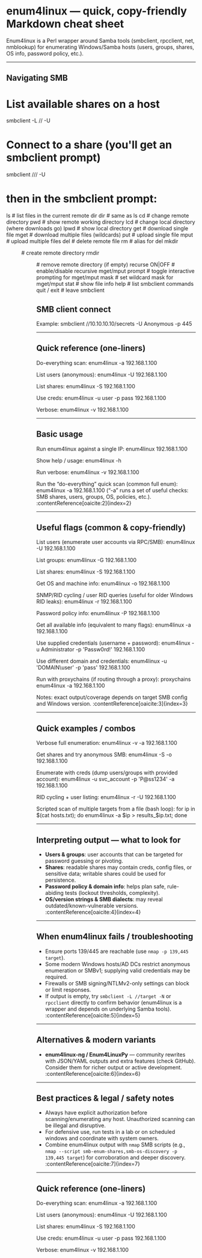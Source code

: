 # enum4linux — quick, copy-friendly Markdown cheat sheet

Enum4linux is a Perl wrapper around Samba tools (smbclient, rpcclient, net, nmblookup) for enumerating Windows/Samba hosts (users, groups, shares, OS info, password policy, etc.). 

---

## Navigating SMB
# List available shares on a host
smbclient -L //<IP> -U <USER>

# Connect to a share (you'll get an smbclient prompt)
smbclient //<IP>/<SHARE> -U <USER>
# then in the smbclient prompt:
ls                # list files in the current remote dir
dir               # same as ls
cd <remote-dir>   # change remote directory
pwd               # show remote working directory
lcd <local-dir>   # change local directory (where downloads go)
lpwd              # show local directory
get <file>        # download single file
mget <pattern>    # download multiple files (wildcards)
put <file>        # upload single file
mput <pattern>    # upload multiple files
del <file>        # delete remote file
rm <file>         # alias for del
mkdir <dir>       # create remote directory
rmdir <dir>       # remove remote directory (if empty)
recurse ON|OFF    # enable/disable recursive mget/mput
prompt            # toggle interactive prompting for mget/mput
mask <pattern>    # set wildcard mask for mget/mput
stat <file>       # show file info
help              # list smbclient commands
quit / exit       # leave smbclient


## SMB client connect
Example: smbclient //10.10.10.10/secrets -U Anonymous -p 445

---

## Quick reference (one-liners)
Do-everything scan:
    enum4linux -a 192.168.1.100

List users (anonymous):
    enum4linux -U 192.168.1.100

List shares:
    enum4linux -S 192.168.1.100

Use creds:
    enum4linux -u user -p pass 192.168.1.100

Verbose:
    enum4linux -v 192.168.1.100

---

## Basic usage
Run enum4linux against a single IP:
    enum4linux 192.168.1.100

Show help / usage:
    enum4linux -h

Run verbose:
    enum4linux -v 192.168.1.100

Run the “do-everything” quick scan (common full enum):
    enum4linux -a 192.168.1.100
(“-a” runs a set of useful checks: SMB shares, users, groups, OS, policies, etc.). :contentReference[oaicite:2]{index=2}

---

## Useful flags (common & copy-friendly)
List users (enumerate user accounts via RPC/SMB):
    enum4linux -U 192.168.1.100

List groups:
    enum4linux -G 192.168.1.100

List shares:
    enum4linux -S 192.168.1.100

Get OS and machine info:
    enum4linux -o 192.168.1.100

SNMP/RID cycling / user RID queries (useful for older Windows RID leaks):
    enum4linux -r 192.168.1.100

Password policy info:
    enum4linux -P 192.168.1.100

Get all available info (equivalent to many flags):
    enum4linux -a 192.168.1.100

Use supplied credentials (username + password):
    enum4linux -u Administrator -p 'Passw0rd!' 192.168.1.100

Use different domain and credentials:
    enum4linux -u 'DOMAIN\\user' -p 'pass' 192.168.1.100

Run with proxychains (if routing through a proxy):
    proxychains enum4linux -a 192.168.1.100

Notes: exact output/coverage depends on target SMB config and Windows version. :contentReference[oaicite:3]{index=3}

---

## Quick examples / combos
Verbose full enumeration:
    enum4linux -v -a 192.168.1.100

Get shares and try anonymous SMB:
    enum4linux -S -o 192.168.1.100

Enumerate with creds (dump users/groups with provided account):
    enum4linux -u svc_account -p 'P@ss1234' -a 192.168.1.100

RID cycling + user listing:
    enum4linux -r -U 192.168.1.100

Scripted scan of multiple targets from a file (bash loop):
    for ip in $(cat hosts.txt); do enum4linux -a $ip > results_$ip.txt; done

---

## Interpreting output — what to look for
- **Users & groups**: user accounts that can be targeted for password guessing or pivoting.  
- **Shares**: readable shares may contain creds, config files, or sensitive data; writable shares could be used for persistence.  
- **Password policy & domain info**: helps plan safe, rule-abiding tests (lockout thresholds, complexity).  
- **OS/version strings & SMB dialects**: may reveal outdated/known-vulnerable versions. :contentReference[oaicite:4]{index=4}

---

## When enum4linux fails / troubleshooting
- Ensure ports 139/445 are reachable (use `nmap -p 139,445 target`).  
- Some modern Windows hosts/AD DCs restrict anonymous enumeration or SMBv1; supplying valid credentials may be required.  
- Firewalls or SMB signing/NTLMv2-only settings can block or limit responses.  
- If output is empty, try `smbclient -L //target -N` or `rpcclient` directly to confirm behavior (enum4linux is a wrapper and depends on underlying Samba tools). :contentReference[oaicite:5]{index=5}

---

## Alternatives & modern variants
- **enum4linux-ng / Enum4LinuxPy** — community rewrites with JSON/YAML outputs and extra features (check GitHub). Consider them for richer output or active development. :contentReference[oaicite:6]{index=6}

---

## Best practices & legal / safety notes
- Always have explicit authorization before scanning/enumerating any host. Unauthorized scanning can be illegal and disruptive.  
- For defensive use, run tests in a lab or on scheduled windows and coordinate with system owners.  
- Combine enum4linux output with `nmap` SMB scripts (e.g., `nmap --script smb-enum-shares,smb-os-discovery -p 139,445 target`) for corroboration and deeper discovery. :contentReference[oaicite:7]{index=7}

---

## Quick reference (one-liners)
Do-everything scan:
    enum4linux -a 192.168.1.100

List users (anonymous):
    enum4linux -U 192.168.1.100

List shares:
    enum4linux -S 192.168.1.100

Use creds:
    enum4linux -u user -p pass 192.168.1.100

Verbose:
    enum4linux -v 192.168.1.100

